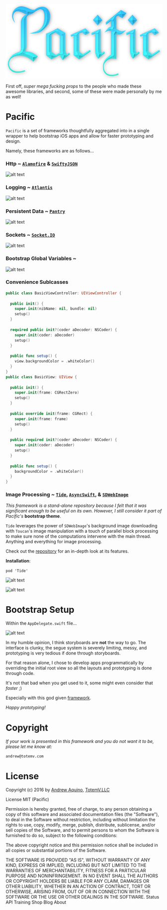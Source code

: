 
![GitHub Logo](pacific-logo.png)

First off, *super mega fucking props* to the people who made these awesome libraries, and second, some of these were made personally by me as well!

# Pacific

```Pacific``` is a set of frameworks thoughtfully aggregated into in a single wrapper to help bootstrap iOS apps and allow for faster prototyping and design.

Namely, these frameworks are as follows...

### Http ~ [```Alamofire```](https://github.com/Alamofire/Alamofire) & [```SwiftyJSON```](https://github.com/SwiftyJSON/SwiftyJSON)

![alt text](images/http-example.png)

### Logging ~ [```Atlantis```](https://github.com/DrewKiino/Atlantis) 

![alt text](https://github.com/DrewKiino/Atlantis/blob/master/atlantis-screenshot.png)

### Persistent Data ~ [```Pantry```](https://github.com/nickoneill/Pantry)

![alt text](images/crud-example.png)

### Sockets ~ [```Socket.IO```](https://github.com/socketio/socket.io-client-swift)

![alt text](images/sockets-example.png)

### Bootstrap Global Variables ~

![alt text](images/convenience-example.png)

### Convenience Sublcasses

```Swift
public class BasicViewController: UIViewController {
  
  public init() {
    super.init(nibName: nil, bundle: nil)
    setup()
  }
  
  required public init?(coder aDecoder: NSCoder) {
    super.init(coder: aDecoder)
    setup()
  }
  
  public func setup() {
    view.backgroundColor = .whiteColor()
  }
}
public class BasicView: UIView {
  
  public init() {
    super.init(frame: CGRectZero)
    setup()
  }
  
  public override init(frame: CGRect) {
    super.init(frame: frame)
    setup()
  }
  
  public required init?(coder aDecoder: NSCoder) {
    super.init(coder: aDecoder)
    setup()
  }
  
  public func setup() {
    backgroundColor = .whiteColor()
  }
}
```

### Image Processing ~ [```Tide```](https://github.com/DrewKiino/Tide), [```AsyncSwift```](), & [```SDWebImage```]()

*This framework is a stand-alone repository because I felt that it was significant enough to be useful on its own. However, I still consider it part of Pacific's* **bootstrap theme**.

```Tide``` leverages the power of ```SDWebImage```'s background image downloading with ```Toucan```'s image manipulation with a touch of parallel block processing to make sure none of the computations intervene with the main thread. Anything and everything for image processing.

Check out the [repository](https://github.com/DrewKiino/Tide) for an in-depth look at its features.

**Installation**:

```pod 'Tide'```

![alt text](images/tide-simple-example.png)

![alt text](images/tide-button-example.png)

# Bootstrap Setup

Within the ```AppDelegate.swift``` file...

![alt text](images/setup-example.png)

In my humble opinion, I think storyboards are **not** the way to go. The interface is clunky, the segue system is severely limiting, messy, and prototyping is very tedious if done through storyboards. 

For that reason alone, I chose to develop apps programmatically by overriding the initial root view so all the layouts and prototyping is done through code. 

It's not that bad when you get used to it, some might even consider that *faster* ;)

Especially with this god given [framework](https://github.com/mamaral/Neon).

*Happy prototyping!*

# Copyright

*If your work is presented in this framework and you do not want it to be, please let me know at:*

 ```
 andrew@totemv.com
 ```

# License

Copyright (c) 2016 by [Andrew Aquino](http://totemv.com/drewkiino/), [TotemV.LLC](http://totemv.com/)

License MIT (Pacific)

Permission is hereby granted, free of charge, to any person obtaining a copy
of this software and associated documentation files (the "Software"), to deal
in the Software without restriction, including without limitation the rights
to use, copy, modify, merge, publish, distribute, sublicense, and/or sell
copies of the Software, and to permit persons to whom the Software is
furnished to do so, subject to the following conditions:

The above copyright notice and this permission notice shall be included in
all copies or substantial portions of the Software.

THE SOFTWARE IS PROVIDED "AS IS", WITHOUT WARRANTY OF ANY KIND, EXPRESS OR
IMPLIED, INCLUDING BUT NOT LIMITED TO THE WARRANTIES OF MERCHANTABILITY,
FITNESS FOR A PARTICULAR PURPOSE AND NONINFRINGEMENT. IN NO EVENT SHALL THE
AUTHORS OR COPYRIGHT HOLDERS BE LIABLE FOR ANY CLAIM, DAMAGES OR OTHER
LIABILITY, WHETHER IN AN ACTION OF CONTRACT, TORT OR OTHERWISE, ARISING FROM,
OUT OF OR IN CONNECTION WITH THE SOFTWARE OR THE USE OR OTHER DEALINGS IN
THE SOFTWARE.
Status API Training Shop Blog About



